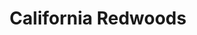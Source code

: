 ---
title: California Redwoods
picture: caRedwoods.jpg
viewer_title: California Redwoods
thumbnail: caRedwoods_t.jpg
alt: CA Redwoods
medium: Oil
width: 36"
height: 24"
---